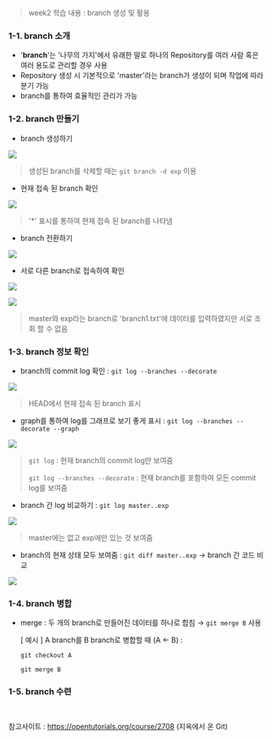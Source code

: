 > week2 학습 내용 : branch 생성 및 활용

### 1-1. branch 소개

- '**branch**'는 '나무의 가지'에서 유래한 말로 하나의 Repository를 여러 사람 혹은 여러 용도로 관리할 경우 사용
- Repository 생성 시 기본적으로 'master'라는 branch가 생성이 되며 작업에 따라 분기 가능 
- branch를 통하여 효율적인 관리가 가능

### 1-2. branch 만들기

- branch 생성하기 

![](../../../GitHub/study/Image/GitHub/branch/make_branch.JPG)

> 생성된 branch를 삭제할 때는 `git branch -d exp` 이용

- 현재 접속 된 branch  확인

![](../../../GitHub/study/Image/GitHub/branch/git_branch.JPG)

> '*' 표시를 통하여 현재 접속 된 branch를 나타냄

- branch 전환하기

![](../../../GitHub/study/Image/GitHub/branch/checkout.JPG)

- 서로 다른 branch로 접속하여 확인

![](../../../GitHub/study/Image/GitHub/branch/cat_master.JPG)

![](../../../GitHub/study/Image/GitHub/branch/cat_branch.JPG)

> master와 exp라는 branch로 'branch1.txt'에 데이터를 입력하였지만 서로 조회 할 수 없음

### 1-3. branch 정보 확인

- branch의 commit log 확인 : `git log --branches --decorate`

![](../../../GitHub/study/Image/GitHub/branch/branches_log.JPG)

> HEAD에서 현재 접속 된 branch 표시

- graph를 통하여 log를 그래프로 보기 좋게 표시 : `git log --branches --decorate --graph`

![](../../../GitHub/study/Image/GitHub/branch/branches_log_graph.JPG)

> `git log` : 현재 branch의 commit log만 보여줌
>
> `git log --branches --decorate` : 현재 branch를 포함하여 모든  commit log를 보여줌 

- branch 간 log 비교하기 : `git log master..exp` 

![](../../../GitHub/study/Image/GitHub/branch/compare_log.JPG)

> master에는 없고 exp에만 있는 것 보여줌

- branch의 현재 상태 모두 보여줌 : `git diff master..exp` → branch 간 코드 비교

![](../../../GitHub/study/Image/GitHub/branch/compare_status.JPG)

### 1-4. branch 병합

- merge : 두 개의 branch로 만들어진 데이터를 하나로 합침 → `git merge B` 사용

  [ 예시 ] A branch를 B branch로 병합할 때 (A ← B) :

  `git checkout A`

  `git merge B`

### 1-5. branch 수련

<br>

참고사이트 : https://opentutorials.org/course/2708 (지옥에서 온 Git)

